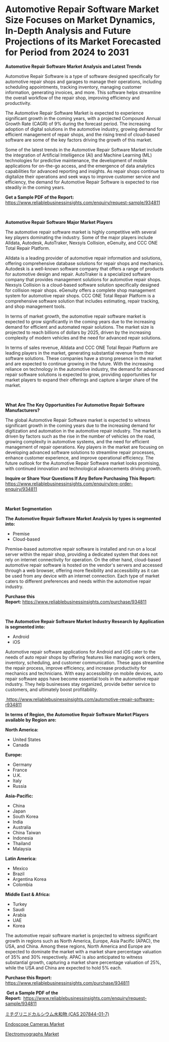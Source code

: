 <p><h1>Automotive Repair Software Market Size Focuses on Market Dynamics, In-Depth Analysis and Future Projections of its Market Forecasted for Period from 2024 to 2031</h1></p><p><strong>Automotive Repair Software Market Analysis and Latest Trends</strong></p>
<p><p>Automotive Repair Software is a type of software designed specifically for automotive repair shops and garages to manage their operations, including scheduling appointments, tracking inventory, managing customer information, generating invoices, and more. This software helps streamline the overall workflow of the repair shop, improving efficiency and productivity.</p><p>The Automotive Repair Software Market is expected to experience significant growth in the coming years, with a projected Compound Annual Growth Rate (CAGR) of 9% during the forecast period. The increasing adoption of digital solutions in the automotive industry, growing demand for efficient management of repair shops, and the rising trend of cloud-based software are some of the key factors driving the growth of this market.</p><p>Some of the latest trends in the Automotive Repair Software Market include the integration of Artificial Intelligence (AI) and Machine Learning (ML) technologies for predictive maintenance, the development of mobile applications for on-the-go access, and the emergence of data analytics capabilities for advanced reporting and insights. As repair shops continue to digitalize their operations and seek ways to improve customer service and efficiency, the demand for Automotive Repair Software is expected to rise steadily in the coming years.</p></p>
<p><strong>Get a Sample PDF of the Report:&nbsp;</strong> <a href="https://www.reliablebusinessinsights.com/enquiry/request-sample/934811">https://www.reliablebusinessinsights.com/enquiry/request-sample/934811</a></p>
<p>&nbsp;</p>
<p><strong>Automotive Repair Software Major Market Players</strong></p>
<p><p>The automotive repair software market is highly competitive with several key players dominating the industry. Some of the major players include Alldata, Autodesk, AutoTraker, Nexsyis Collision, eGenuity, and CCC ONE Total Repair Platform.</p><p>Alldata is a leading provider of automotive repair information and solutions, offering comprehensive database solutions for repair shops and mechanics. Autodesk is a well-known software company that offers a range of products for automotive design and repair. AutoTraker is a specialized software company that provides management solutions for automotive repair shops. Nexsyis Collision is a cloud-based software solution specifically designed for collision repair shops. eGenuity offers a complete shop management system for automotive repair shops. CCC ONE Total Repair Platform is a comprehensive software solution that includes estimating, repair tracking, and shop management tools.</p><p>In terms of market growth, the automotive repair software market is expected to grow significantly in the coming years due to the increasing demand for efficient and automated repair solutions. The market size is projected to reach billions of dollars by 2025, driven by the increasing complexity of modern vehicles and the need for advanced repair solutions.</p><p>In terms of sales revenue, Alldata and CCC ONE Total Repair Platform are leading players in the market, generating substantial revenue from their software solutions. These companies have a strong presence in the market and are expected to continue growing in the future. With the increasing reliance on technology in the automotive industry, the demand for advanced repair software solutions is expected to grow, providing opportunities for market players to expand their offerings and capture a larger share of the market.</p></p>
<p>&nbsp;</p>
<p><strong>What Are The Key Opportunities For Automotive Repair Software Manufacturers?</strong></p>
<p><p>The global Automotive Repair Software market is expected to witness significant growth in the coming years due to the increasing demand for digitization and automation in the automotive repair industry. The market is driven by factors such as the rise in the number of vehicles on the road, growing complexity in automotive systems, and the need for efficient management of repair operations. Key players in the market are focusing on developing advanced software solutions to streamline repair processes, enhance customer experience, and improve operational efficiency. The future outlook for the Automotive Repair Software market looks promising, with continued innovation and technological advancements driving growth.</p></p>
<p><strong>Inquire or Share Your Questions If Any Before Purchasing This Report:</strong> <a href="https://www.reliablebusinessinsights.com/enquiry/pre-order-enquiry/934811">https://www.reliablebusinessinsights.com/enquiry/pre-order-enquiry/934811</a></p>
<p>&nbsp;</p>
<p><strong>Market Segmentation</strong></p>
<p><strong>The Automotive Repair Software Market Analysis by types is segmented into:</strong></p>
<p><ul><li>Premise</li><li>Cloud-based</li></ul></p>
<p><p>Premise-based automotive repair software is installed and run on a local server within the repair shop, providing a dedicated system that does not rely on internet connectivity for operation. On the other hand, cloud-based automotive repair software is hosted on the vendor's servers and accessed through a web browser, offering more flexibility and accessibility as it can be used from any device with an internet connection. Each type of market caters to different preferences and needs within the automotive repair industry.</p></p>
<p><strong>Purchase this Report:&nbsp;</strong><a href="https://www.reliablebusinessinsights.com/purchase/934811">https://www.reliablebusinessinsights.com/purchase/934811</a></p>
<p>&nbsp;</p>
<p><strong>The Automotive Repair Software Market Industry Research by Application is segmented into:</strong></p>
<p><ul><li>Android</li><li>iOS</li></ul></p>
<p><p>Automotive repair software applications for Android and iOS cater to the needs of auto repair shops by offering features like managing work orders, inventory, scheduling, and customer communication. These apps streamline the repair process, improve efficiency, and increase productivity for mechanics and technicians. With easy accessibility on mobile devices, auto repair software apps have become essential tools in the automotive repair industry. They help businesses stay organized, provide better service to customers, and ultimately boost profitability.</p></p>
<p><a href="https://www.reliablebusinessinsights.com/automotive-repair-software-r934811">&nbsp;https://www.reliablebusinessinsights.com/automotive-repair-software-r934811</a></p>
<p><strong>In terms of Region, the Automotive Repair Software Market Players available by Region are:</strong></p>
<p>
    <p> <strong> North America: </strong>
        <ul>
            <li>United States</li>
            <li>Canada</li>
        </ul>
        </p> 
    <p> <strong> Europe: </strong>
        <ul>
            <li>Germany</li>
            <li>France</li>
            <li>U.K.</li>
            <li>Italy</li>
            <li>Russia</li>
        </ul>
        </p> 
    <p> <strong> Asia-Pacific: </strong>
        <ul>
            <li>China</li>
            <li>Japan</li>
            <li>South Korea</li>
            <li>India</li>
            <li>Australia</li>
            <li>China Taiwan</li>
            <li>Indonesia</li>
            <li>Thailand</li>
            <li>Malaysia</li>
        </ul>
        </p> 
    <p> <strong> Latin America: </strong>
        <ul>
            <li>Mexico</li>
            <li>Brazil</li>
            <li>Argentina Korea</li>
            <li>Colombia</li>
        </ul>
        </p> 
    <p> <strong> Middle East & Africa: </strong>
        <ul>
            <li>Turkey</li>
            <li>Saudi</li>
            <li>Arabia</li>
            <li>UAE</li>
            <li>Korea</li>
        </ul>
    </p>
    </p>
<p><p>The automotive repair software market is projected to witness significant growth in regions such as North America, Europe, Asia Pacific (APAC), the USA, and China. Among these regions, North America and Europe are expected to dominate the market with a market share percentage valuation of 35% and 30% respectively. APAC is also anticipated to witness substantial growth, capturing a market share percentage valuation of 25%, while the USA and China are expected to hold 5% each.</p></p>
<p><strong>Purchase this Report: </strong><a href="https://www.reliablebusinessinsights.com/purchase/934811">https://www.reliablebusinessinsights.com/purchase/934811</a></p>
<p>&nbsp;<strong>Get a Sample PDF of the Report:&nbsp;&nbsp;</strong><a href="https://www.reliablebusinessinsights.com/enquiry/request-sample/934811">https://www.reliablebusinessinsights.com/enquiry/request-sample/934811</a></p>
<p><strong></strong></p>
<p><p><a href="https://github.com/FredaJerde/Market-Research-Report-List-1/blob/main/2608858174475.md">ミチグリニドカルシウム水和物 (CAS 207844-01-7)</a></p><p><a href="https://github.com/aafbctfl75/Market-Research-Report-List-1/blob/main/endoscope-cameras-market.md">Endoscope Cameras Market</a></p><p><a href="https://github.com/airdrophunter675/Market-Research-Report-List-1/blob/main/electromyographs-market.md">Electromyographs Market</a></p></p>